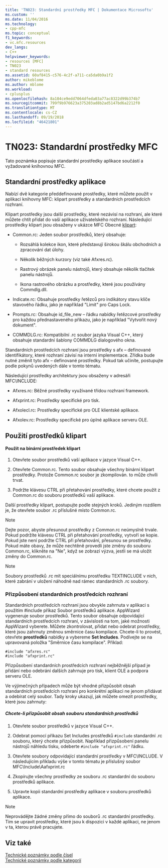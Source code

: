 ```yaml
---
title: 'TN023: Standardní prostředky MFC | Dokumentace Microsoftu'
ms.custom: ''
ms.date: 11/04/2016
ms.technology:
- cpp-mfc
ms.topic: conceptual
f1_keywords:
- vc.mfc.resources
dev_langs:
- C++
helpviewer_keywords:
- resources [MFC]
- TN023
- standard resources
ms.assetid: 60af8415-c576-4c2f-a711-ca5da0b9a1f2
author: mikeblome
ms.author: mblome
ms.workload:
- cplusplus
ms.openlocfilehash: 8a104ce9edd7064dfeda03a77ac8322d99b374b7
ms.sourcegitcommit: 799f9b976623a375203ad8b2ad5147bd6a2212f0
ms.translationtype: MT
ms.contentlocale: cs-CZ
ms.lasthandoff: 09/19/2018
ms.locfileid: "46421801"
---
```

# <a name="tn023-standard-mfc-resources"></a>TN023: Standardní prostředky MFC

Tato poznámka popisuje standardní prostředky aplikace součástí a vyžadované knihovnou MFC.

## <a name="standard-resources"></a>Standardní prostředky aplikace

Nabízí dvě kategorie předdefinované prostředky, které můžete použít v aplikaci knihovny MFC: klipart prostředky a standardních prostředcích rozhraní.

Klipart prostředky jsou další prostředky, které nezávisí na rozhraní, ale které můžete chtít přidat do vaší aplikace uživatelského rozhraní. Následující prostředky klipart jsou obsaženy v ukázce MFC Obecné [klipart](../visual-cpp-samples.md):

- Common.rc: Jeden soubor prostředků, který obsahuje:

   - Rozsáhlá kolekce ikon, které představují širokou škálu obchodních a zpracování dat úlohy.

   - Několik běžných kurzory (viz také Afxres.rc).

   - Rastrový obrázek panelu nástrojů, který obsahuje několik tlačítek panelu nástrojů.

   - Ikona rastrového obrázku a prostředky, které jsou používány Commdlg.dll.

- Indicate.rc: Obsahuje prostředky řetězců pro indikátory stavu klíče stavového řádku, jako je například "Limit" pro Caps Lock.

- Prompts.rc: Obsahuje id_file_new – řádku nabídky řetězcové prostředky pro každou přednastaveného příkazu, jako je například "Vytvořit nový dokument".

- COMMDLG.rc: Kompatibilní .rc soubor jazyka Visual C++, který obsahuje standardní šablony COMMDLG dialogového okna.

Standardních prostředcích rozhraní jsou prostředky s afx – definované identifikátory, které rozhraní závisí na interní implementace. Zřídka bude nutné změnit tyto afx – definované prostředky. Pokud tak učiníte, postupujte podle pokynů uvedených dále v tomto tématu.

Následující prostředky architektury jsou obsaženy v adresáři MFC\INCLUDE:

- Afxres.rc: Běžné prostředky využívané třídou rozhraní framework.

- Afxprint.rc: Prostředky specifické pro tisk.

- Afxolecl.rc: Prostředky specifické pro OLE klientské aplikace.

- Afxolev.rc: Prostředky specifické pro úplné aplikace serveru OLE.

## <a name="using-clip-art-resources"></a>Použití prostředků klipart

#### <a name="to-use-a-clip-art-binary-resource"></a>Použít na binární prostředek klipart

1. Otevřete soubor prostředků vaší aplikace v jazyce Visual C++.

1. Otevřete Common.rc. Tento soubor obsahuje všechny binární klipart prostředky. Protože Common.rc soubor je zkompilován. to může chvíli trvat.

1. Podržte klávesu CTRL při přetahování prostředky, které chcete použít z Common.rc do souboru prostředků vaší aplikace.

Další prostředky klipart, postupujte podle stejných kroků. Jediným rozdílem je, že otevřete soubor .rc příslušné místo Common.rc.

> [!NOTE]
>  Dejte pozor, abyste přesunout prostředky z Common.rc neúmyslně trvale. Pokud podržíte klávesu CTRL při přetahování prostředky, vytvoří se kopie. Pokud jste není podržte CTRL při přetahování, přesunou se prostředky. Pokud máte obavy, že může nechtěně provedli jste změny do souboru Common.rc, klikněte na "Ne", když se zobrazí výzva, jestli se má uložit změny do Common.rc.

> [!NOTE]
>  Soubory prostředků .rc mít speciálnímu prostředku TEXTINCLUDE v nich, které zabrání v uložení náhodně nad rámec standardních .rc soubory.

### <a name="customizing-standard-framework-resources"></a>Přizpůsobení standardních prostředcích rozhraní

Standardních prostředcích rozhraní jsou obvykle zahrnuta v aplikaci s použitím #include příkaz Soubor prostředků aplikace. AppWizard vygeneruje soubor prostředků. Tento soubor obsahuje odpovídající standardních prostředcích rozhraní, v závislosti na tom, jaké možnosti AppWizard vyberete. Můžete zkontrolovat, přidat nebo odebrat prostředky, které jsou zahrnuty změnou směrnice času kompilace. Chcete-li to provést, otevřete **prostředků** nabídky a vybereme **Set Includes**. Podívejte se na upravovaná položka "Směrnice času kompilace". Příklad:

```
#include "afxres.rc"
#include "afxprint.rc"
```

Přizpůsobení standardních prostředcích rozhraní nejběžnější případ je přidání nebo odebrání dalších zahrnuje pro tisk, klient OLE a podpora serveru OLE.

Ve výjimečných případech může být vhodné přizpůsobit obsah standardních prostředcích rozhraní pro konkrétní aplikaci ne jenom přidávat a odebírat celý soubor. Tady kroky ukazují, jak můžete omezit prostředky, které jsou zahrnuty:

##### <a name="to-customize-the-contents-of-a-standard-resource-file"></a>Chcete-li přizpůsobit obsah souboru standardních prostředků

1. Otevřete soubor prostředků v jazyce Visual C++.

1. Odebrat pomocí příkazu Set Includes prostředků `#include` standardní .rc souboru, který chcete přizpůsobit. Například přizpůsobení panelu nástrojů náhledu tisku, odeberte `#include "afxprint.rc"` řádku.

1. Otevřete soubory odpovídající standardní prostředky v MFC\INCLUDE. V následujícím příkladu výše v tomto tématu je příslušný soubor MFC\Include\Aafxprint.rc

1. Zkopírujte všechny prostředky ze souboru .rc standardní do souboru prostředků aplikace.

1. Upravte kopii standardní prostředky aplikace v souboru prostředků aplikace.

> [!NOTE]
>  Neprovádějte žádné změny přímo do souborů .rc standardní prostředky. Tím se upravit prostředky, které jsou k dispozici v každé aplikaci, ne jenom v ta, kterou právě pracujete.

## <a name="see-also"></a>Viz také

[Technické poznámky podle čísel](../mfc/technical-notes-by-number.md)<br/>
[Technické poznámky podle kategorií](../mfc/technical-notes-by-category.md)

